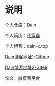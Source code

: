 # 说明

个人仓库：Dain

个人简历：[代家鑫](https://dain-xin.github.io/dain/FILE/DJX-BIO.html)

个人博客：dain-x.top

[Dain博客地址1-Github](https://dain-xin.github.io/)

[Dain博客地址2-Gitee](https://dainx.gitee.io/)

论文：[融资宝平台](https://dain-xin.github.io/dain/FILE/DJX-LW.pdf)
